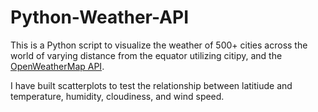 # Python-Weather-API
This is a Python script to visualize the weather of 500+ cities across the world of varying distance from the equator utilizing citipy, and the [OpenWeatherMap API](https://openweathermap.org/api). 

I have built scatterplots to test the relationship between latitiude and temperature, humidity, cloudiness, and wind speed. 
